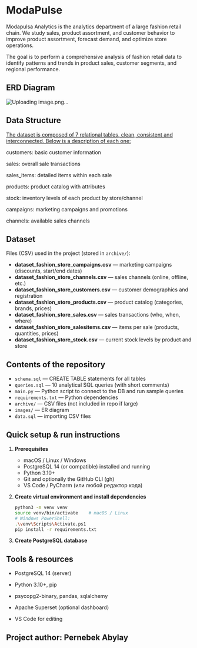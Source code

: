# ModaPulse
Modapulsa Analytics is the analytics department of a large fashion retail chain. We study sales, product assortment, and customer behavior to improve product assortment, forecast demand, and optimize store operations.

The goal is to perform a comprehensive analysis of fashion retail data to identify patterns and trends in product sales, customer segments, and regional performance.

## ERD Diagram
![Uploading image.png…]()



## Data Structure
<a href='https://www.kaggle.com/datasets/joycemara/european-fashion-store-multitable-dataset'>The dataset is composed of 7 relational tables, clean, consistent and interconnected. Below is a description of each one:</a>

customers: basic customer information  

sales: overall sale transactions

sales_items: detailed items within each sale

products: product catalog with attributes

stock: inventory levels of each product by store/channel

campaigns: marketing campaigns and promotions

channels: available sales channels

## Dataset  

Files (CSV) used in the project (stored in `archive/`):  

- **dataset_fashion_store_campaigns.csv** — marketing campaigns (discounts, start/end dates)  
- **dataset_fashion_store_channels.csv** — sales channels (online, offline, etc.)  
- **dataset_fashion_store_customers.csv** — customer demographics and registration  
- **dataset_fashion_store_products.csv** — product catalog (categories, brands, prices)  
- **dataset_fashion_store_sales.csv** — sales transactions (who, when, where)  
- **dataset_fashion_store_salesitems.csv** — items per sale (products, quantities, prices)  
- **dataset_fashion_store_stock.csv** — current stock levels by product and store  


## Contents of the repository

- `schema.sql` — CREATE TABLE statements for all tables  
- `queries.sql` — 10 analytical SQL queries (with short comments)  
- `main.py` — Python script to connect to the DB and run sample queries  
- `requirements.txt` — Python dependencies  
- `archive/` — CSV files (not included in repo if large)  
- `images/` — ER diagram  
- `data.sql` — importing CSV files
  
## Quick setup & run instructions

1. **Prerequisites**  
   - macOS / Linux / Windows  
   - PostgreSQL 14 (or compatible) installed and running  
   - Python 3.10+  
   - Git and optionally the GitHub CLI (gh)  
   - VS Code / PyCharm (или любой редактор кода)  

2. **Create virtual environment and install dependencies**  

   ```bash
   python3 -m venv venv
   source venv/bin/activate    # macOS / Linux
   # Windows PowerShell:
   .\venv\Scripts\Activate.ps1
   pip install -r requirements.txt

3. **Create PostgreSQL database**



## Tools & resources

* PostgreSQL 14 (server)

* Python 3.10+, pip

* psycopg2-binary, pandas, sqlalchemy

* Apache Superset (optional dashboard)

* VS Code for editing


## Project author: Pernebek Abylay
